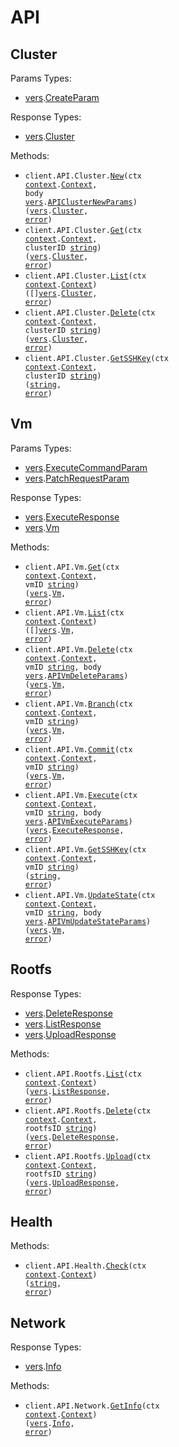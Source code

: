 # API

## Cluster

Params Types:

- <a href="https://pkg.go.dev/github.com/hdresearch/vers-sdk-go">vers</a>.<a href="https://pkg.go.dev/github.com/hdresearch/vers-sdk-go#CreateParam">CreateParam</a>

Response Types:

- <a href="https://pkg.go.dev/github.com/hdresearch/vers-sdk-go">vers</a>.<a href="https://pkg.go.dev/github.com/hdresearch/vers-sdk-go#Cluster">Cluster</a>

Methods:

- <code title="post /api/cluster">client.API.Cluster.<a href="https://pkg.go.dev/github.com/hdresearch/vers-sdk-go#APIClusterService.New">New</a>(ctx <a href="https://pkg.go.dev/context">context</a>.<a href="https://pkg.go.dev/context#Context">Context</a>, body <a href="https://pkg.go.dev/github.com/hdresearch/vers-sdk-go">vers</a>.<a href="https://pkg.go.dev/github.com/hdresearch/vers-sdk-go#APIClusterNewParams">APIClusterNewParams</a>) (<a href="https://pkg.go.dev/github.com/hdresearch/vers-sdk-go">vers</a>.<a href="https://pkg.go.dev/github.com/hdresearch/vers-sdk-go#Cluster">Cluster</a>, <a href="https://pkg.go.dev/builtin#error">error</a>)</code>
- <code title="get /api/cluster/{cluster_id}">client.API.Cluster.<a href="https://pkg.go.dev/github.com/hdresearch/vers-sdk-go#APIClusterService.Get">Get</a>(ctx <a href="https://pkg.go.dev/context">context</a>.<a href="https://pkg.go.dev/context#Context">Context</a>, clusterID <a href="https://pkg.go.dev/builtin#string">string</a>) (<a href="https://pkg.go.dev/github.com/hdresearch/vers-sdk-go">vers</a>.<a href="https://pkg.go.dev/github.com/hdresearch/vers-sdk-go#Cluster">Cluster</a>, <a href="https://pkg.go.dev/builtin#error">error</a>)</code>
- <code title="get /api/cluster">client.API.Cluster.<a href="https://pkg.go.dev/github.com/hdresearch/vers-sdk-go#APIClusterService.List">List</a>(ctx <a href="https://pkg.go.dev/context">context</a>.<a href="https://pkg.go.dev/context#Context">Context</a>) ([]<a href="https://pkg.go.dev/github.com/hdresearch/vers-sdk-go">vers</a>.<a href="https://pkg.go.dev/github.com/hdresearch/vers-sdk-go#Cluster">Cluster</a>, <a href="https://pkg.go.dev/builtin#error">error</a>)</code>
- <code title="delete /api/cluster/{cluster_id}">client.API.Cluster.<a href="https://pkg.go.dev/github.com/hdresearch/vers-sdk-go#APIClusterService.Delete">Delete</a>(ctx <a href="https://pkg.go.dev/context">context</a>.<a href="https://pkg.go.dev/context#Context">Context</a>, clusterID <a href="https://pkg.go.dev/builtin#string">string</a>) (<a href="https://pkg.go.dev/github.com/hdresearch/vers-sdk-go">vers</a>.<a href="https://pkg.go.dev/github.com/hdresearch/vers-sdk-go#Cluster">Cluster</a>, <a href="https://pkg.go.dev/builtin#error">error</a>)</code>
- <code title="get /api/cluster/{cluster_id}/ssh_key">client.API.Cluster.<a href="https://pkg.go.dev/github.com/hdresearch/vers-sdk-go#APIClusterService.GetSSHKey">GetSSHKey</a>(ctx <a href="https://pkg.go.dev/context">context</a>.<a href="https://pkg.go.dev/context#Context">Context</a>, clusterID <a href="https://pkg.go.dev/builtin#string">string</a>) (<a href="https://pkg.go.dev/builtin#string">string</a>, <a href="https://pkg.go.dev/builtin#error">error</a>)</code>

## Vm

Params Types:

- <a href="https://pkg.go.dev/github.com/hdresearch/vers-sdk-go">vers</a>.<a href="https://pkg.go.dev/github.com/hdresearch/vers-sdk-go#ExecuteCommandParam">ExecuteCommandParam</a>
- <a href="https://pkg.go.dev/github.com/hdresearch/vers-sdk-go">vers</a>.<a href="https://pkg.go.dev/github.com/hdresearch/vers-sdk-go#PatchRequestParam">PatchRequestParam</a>

Response Types:

- <a href="https://pkg.go.dev/github.com/hdresearch/vers-sdk-go">vers</a>.<a href="https://pkg.go.dev/github.com/hdresearch/vers-sdk-go#ExecuteResponse">ExecuteResponse</a>
- <a href="https://pkg.go.dev/github.com/hdresearch/vers-sdk-go">vers</a>.<a href="https://pkg.go.dev/github.com/hdresearch/vers-sdk-go#Vm">Vm</a>

Methods:

- <code title="get /api/vm/{vm_id}">client.API.Vm.<a href="https://pkg.go.dev/github.com/hdresearch/vers-sdk-go#APIVmService.Get">Get</a>(ctx <a href="https://pkg.go.dev/context">context</a>.<a href="https://pkg.go.dev/context#Context">Context</a>, vmID <a href="https://pkg.go.dev/builtin#string">string</a>) (<a href="https://pkg.go.dev/github.com/hdresearch/vers-sdk-go">vers</a>.<a href="https://pkg.go.dev/github.com/hdresearch/vers-sdk-go#Vm">Vm</a>, <a href="https://pkg.go.dev/builtin#error">error</a>)</code>
- <code title="get /api/vm">client.API.Vm.<a href="https://pkg.go.dev/github.com/hdresearch/vers-sdk-go#APIVmService.List">List</a>(ctx <a href="https://pkg.go.dev/context">context</a>.<a href="https://pkg.go.dev/context#Context">Context</a>) ([]<a href="https://pkg.go.dev/github.com/hdresearch/vers-sdk-go">vers</a>.<a href="https://pkg.go.dev/github.com/hdresearch/vers-sdk-go#Vm">Vm</a>, <a href="https://pkg.go.dev/builtin#error">error</a>)</code>
- <code title="delete /api/vm/{vm_id}">client.API.Vm.<a href="https://pkg.go.dev/github.com/hdresearch/vers-sdk-go#APIVmService.Delete">Delete</a>(ctx <a href="https://pkg.go.dev/context">context</a>.<a href="https://pkg.go.dev/context#Context">Context</a>, vmID <a href="https://pkg.go.dev/builtin#string">string</a>, body <a href="https://pkg.go.dev/github.com/hdresearch/vers-sdk-go">vers</a>.<a href="https://pkg.go.dev/github.com/hdresearch/vers-sdk-go#APIVmDeleteParams">APIVmDeleteParams</a>) (<a href="https://pkg.go.dev/github.com/hdresearch/vers-sdk-go">vers</a>.<a href="https://pkg.go.dev/github.com/hdresearch/vers-sdk-go#Vm">Vm</a>, <a href="https://pkg.go.dev/builtin#error">error</a>)</code>
- <code title="post /api/vm/{vm_id}/branch">client.API.Vm.<a href="https://pkg.go.dev/github.com/hdresearch/vers-sdk-go#APIVmService.Branch">Branch</a>(ctx <a href="https://pkg.go.dev/context">context</a>.<a href="https://pkg.go.dev/context#Context">Context</a>, vmID <a href="https://pkg.go.dev/builtin#string">string</a>) (<a href="https://pkg.go.dev/github.com/hdresearch/vers-sdk-go">vers</a>.<a href="https://pkg.go.dev/github.com/hdresearch/vers-sdk-go#Vm">Vm</a>, <a href="https://pkg.go.dev/builtin#error">error</a>)</code>
- <code title="post /api/vm/{vm_id}/commit">client.API.Vm.<a href="https://pkg.go.dev/github.com/hdresearch/vers-sdk-go#APIVmService.Commit">Commit</a>(ctx <a href="https://pkg.go.dev/context">context</a>.<a href="https://pkg.go.dev/context#Context">Context</a>, vmID <a href="https://pkg.go.dev/builtin#string">string</a>) (<a href="https://pkg.go.dev/github.com/hdresearch/vers-sdk-go">vers</a>.<a href="https://pkg.go.dev/github.com/hdresearch/vers-sdk-go#Vm">Vm</a>, <a href="https://pkg.go.dev/builtin#error">error</a>)</code>
- <code title="post /api/vm/{vm_id}/execute">client.API.Vm.<a href="https://pkg.go.dev/github.com/hdresearch/vers-sdk-go#APIVmService.Execute">Execute</a>(ctx <a href="https://pkg.go.dev/context">context</a>.<a href="https://pkg.go.dev/context#Context">Context</a>, vmID <a href="https://pkg.go.dev/builtin#string">string</a>, body <a href="https://pkg.go.dev/github.com/hdresearch/vers-sdk-go">vers</a>.<a href="https://pkg.go.dev/github.com/hdresearch/vers-sdk-go#APIVmExecuteParams">APIVmExecuteParams</a>) (<a href="https://pkg.go.dev/github.com/hdresearch/vers-sdk-go">vers</a>.<a href="https://pkg.go.dev/github.com/hdresearch/vers-sdk-go#ExecuteResponse">ExecuteResponse</a>, <a href="https://pkg.go.dev/builtin#error">error</a>)</code>
- <code title="get /api/vm/{vm_id}/ssh-key">client.API.Vm.<a href="https://pkg.go.dev/github.com/hdresearch/vers-sdk-go#APIVmService.GetSSHKey">GetSSHKey</a>(ctx <a href="https://pkg.go.dev/context">context</a>.<a href="https://pkg.go.dev/context#Context">Context</a>, vmID <a href="https://pkg.go.dev/builtin#string">string</a>) (<a href="https://pkg.go.dev/builtin#string">string</a>, <a href="https://pkg.go.dev/builtin#error">error</a>)</code>
- <code title="patch /api/vm/{vm_id}">client.API.Vm.<a href="https://pkg.go.dev/github.com/hdresearch/vers-sdk-go#APIVmService.UpdateState">UpdateState</a>(ctx <a href="https://pkg.go.dev/context">context</a>.<a href="https://pkg.go.dev/context#Context">Context</a>, vmID <a href="https://pkg.go.dev/builtin#string">string</a>, body <a href="https://pkg.go.dev/github.com/hdresearch/vers-sdk-go">vers</a>.<a href="https://pkg.go.dev/github.com/hdresearch/vers-sdk-go#APIVmUpdateStateParams">APIVmUpdateStateParams</a>) (<a href="https://pkg.go.dev/github.com/hdresearch/vers-sdk-go">vers</a>.<a href="https://pkg.go.dev/github.com/hdresearch/vers-sdk-go#Vm">Vm</a>, <a href="https://pkg.go.dev/builtin#error">error</a>)</code>

## Rootfs

Response Types:

- <a href="https://pkg.go.dev/github.com/hdresearch/vers-sdk-go">vers</a>.<a href="https://pkg.go.dev/github.com/hdresearch/vers-sdk-go#DeleteResponse">DeleteResponse</a>
- <a href="https://pkg.go.dev/github.com/hdresearch/vers-sdk-go">vers</a>.<a href="https://pkg.go.dev/github.com/hdresearch/vers-sdk-go#ListResponse">ListResponse</a>
- <a href="https://pkg.go.dev/github.com/hdresearch/vers-sdk-go">vers</a>.<a href="https://pkg.go.dev/github.com/hdresearch/vers-sdk-go#UploadResponse">UploadResponse</a>

Methods:

- <code title="get /api/rootfs">client.API.Rootfs.<a href="https://pkg.go.dev/github.com/hdresearch/vers-sdk-go#APIRootfService.List">List</a>(ctx <a href="https://pkg.go.dev/context">context</a>.<a href="https://pkg.go.dev/context#Context">Context</a>) (<a href="https://pkg.go.dev/github.com/hdresearch/vers-sdk-go">vers</a>.<a href="https://pkg.go.dev/github.com/hdresearch/vers-sdk-go#ListResponse">ListResponse</a>, <a href="https://pkg.go.dev/builtin#error">error</a>)</code>
- <code title="delete /api/rootfs/{rootfs_id}">client.API.Rootfs.<a href="https://pkg.go.dev/github.com/hdresearch/vers-sdk-go#APIRootfService.Delete">Delete</a>(ctx <a href="https://pkg.go.dev/context">context</a>.<a href="https://pkg.go.dev/context#Context">Context</a>, rootfsID <a href="https://pkg.go.dev/builtin#string">string</a>) (<a href="https://pkg.go.dev/github.com/hdresearch/vers-sdk-go">vers</a>.<a href="https://pkg.go.dev/github.com/hdresearch/vers-sdk-go#DeleteResponse">DeleteResponse</a>, <a href="https://pkg.go.dev/builtin#error">error</a>)</code>
- <code title="post /api/rootfs/{rootfs_id}">client.API.Rootfs.<a href="https://pkg.go.dev/github.com/hdresearch/vers-sdk-go#APIRootfService.Upload">Upload</a>(ctx <a href="https://pkg.go.dev/context">context</a>.<a href="https://pkg.go.dev/context#Context">Context</a>, rootfsID <a href="https://pkg.go.dev/builtin#string">string</a>) (<a href="https://pkg.go.dev/github.com/hdresearch/vers-sdk-go">vers</a>.<a href="https://pkg.go.dev/github.com/hdresearch/vers-sdk-go#UploadResponse">UploadResponse</a>, <a href="https://pkg.go.dev/builtin#error">error</a>)</code>

## Health

Methods:

- <code title="get /api/health">client.API.Health.<a href="https://pkg.go.dev/github.com/hdresearch/vers-sdk-go#APIHealthService.Check">Check</a>(ctx <a href="https://pkg.go.dev/context">context</a>.<a href="https://pkg.go.dev/context#Context">Context</a>) (<a href="https://pkg.go.dev/builtin#string">string</a>, <a href="https://pkg.go.dev/builtin#error">error</a>)</code>

## Network

Response Types:

- <a href="https://pkg.go.dev/github.com/hdresearch/vers-sdk-go">vers</a>.<a href="https://pkg.go.dev/github.com/hdresearch/vers-sdk-go#Info">Info</a>

Methods:

- <code title="get /api/network">client.API.Network.<a href="https://pkg.go.dev/github.com/hdresearch/vers-sdk-go#APINetworkService.GetInfo">GetInfo</a>(ctx <a href="https://pkg.go.dev/context">context</a>.<a href="https://pkg.go.dev/context#Context">Context</a>) (<a href="https://pkg.go.dev/github.com/hdresearch/vers-sdk-go">vers</a>.<a href="https://pkg.go.dev/github.com/hdresearch/vers-sdk-go#Info">Info</a>, <a href="https://pkg.go.dev/builtin#error">error</a>)</code>
